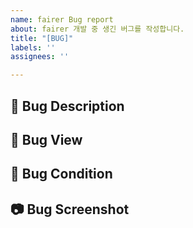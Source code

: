 ```yaml
---
name: fairer Bug report
about: fairer 개발 중 생긴 버그를 작성합니다.
title: "[BUG]"
labels: ''
assignees: ''

---
```


## 📜 Bug Description
<!-- 버그에 대해 설명해주세요. -->

## 📍 Bug View
<!-- 버그가 발생한 View를 알려주세요. -->

## 🐞 Bug Condition
<!-- 버그 발생 조건을 알려주세요. -->

## 📷 Bug Screenshot
<!-- 버그 스크린샷, 동영상을 첨부해주세요. -->
